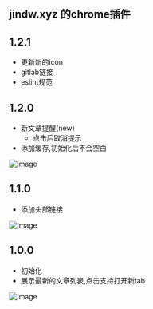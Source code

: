 ## jindw.xyz 的chrome插件

## 1.2.1
- 更新新的icon
- gitlab链接
- eslint规范

## 1.2.0
- 新文章提醒(new)
    - 点击后取消提示
- 添加缓存,初始化后不会空白

![image](https://jindw.xyz/upload/2022/04/image-cdcb6e5a49a44b87be36cf281747dee9.png)

## 1.1.0
- 添加头部链接

![image](https://jindw.xyz/upload/2022/04/image-4c6d7adde7234758b35c796a074ea774.png)


## 1.0.0
- 初始化
- 展示最新的文章列表,点击支持打开新tab



![image](https://jindw.xyz/upload/2022/03/image-3f72c1deddbb4029aa6ec728b1f1db79.png)
